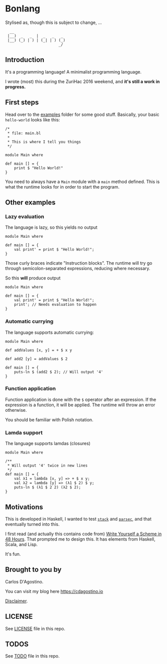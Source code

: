Bonlang
=======

Stylised as, though this is subject to change, ...

```
  __
 |__)  _   _  |  _   _   _
 |__) (_) | ) | (_| | ) (_)
                        _/
```

## Introduction

It's a programming language! A minimalist programming language.

I wrote (most) this during the ZuriHac 2016 weekend, and **it's still a work in
progress.**

## First steps

Head over to the [examples](test/examples/) folder for some good stuff.
Basically, your basic `hello-world` looks like this:

```
/*
 * file: main.bl
 *
 * This is where I tell you things
 */

module Main where

def main [] = {
    print $ "Hello World!"
}
```

You need to always have a `Main` module with a `main` method defined. This
is what the runtime looks for in order to start the program.

## Other examples

### Lazy evaluation

The language is lazy, so this yields no output

```
module Main where

def main [] = {
    val print' = print $ "Hello World!";
}
```

Those curly braces indicate "Instruction blocks". The runtime will try go
through semicolon-separated expressions, reducing where necessary.

So this **will** produce output

```
module Main where

def main [] = {
    val print' = print $ "Hello World!";
    print'; // Needs evaluation to happen
}
```

### Automatic currying

The language supports automatic currying:

```
module Main where

def addValues [x, y] = + $ x y

def add2 [y] = addValues $ 2

def main [] = {
    puts-ln $ (add2 $ 2); // Will output '4'
}
```

### Function application

Function application is done with the `$` operator after an expression. If
the expression is a function, it will be applied. The runtime will throw an
error otherwise.

You should be familiar with Polish notation.

### Lamda support

The language supports lamdas (closures)

```
module Main where

/**
 * Will output '4' twice in new lines
 */
def main [] = {
    val λ1 = lambda [x, y] => + $ x y;
    val λ2 = lambda [y] => (λ1 $ 2) $ y;
    puts-ln $ (λ1 $ 2 2) (λ2 $ 2);
}
```

## Motivations

This is developed in Haskell, I wanted to
test [`stack`](https://docs.haskellstack.org/en/stable/README/)
and [`parsec`](https://hackage.haskell.org/package/parsec),
and that eventually turned into this.

I first read (and actually this contains code from)
[Write Yourself a Scheme in 48 Hours](https://en.wikibooks.org/wiki/Write_Yourself_a_Scheme_in_48_Hours).
That prompted me to design this. It has elements from Haskell, Scala, and Lisp.

It's fun.

## Brought to you by

Carlos D'Agostino.

You can visit my blog here https://cdagostino.io

[Disclaimer](doc/images/noidea.png).

## LICENSE

See [LICENSE](LICENSE) file in this repo.

## TODOS

See [TODO](TODO.md) file in this repo.
